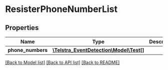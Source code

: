 # ResisterPhoneNumberList

## Properties
Name | Type | Description | Notes
------------ | ------------- | ------------- | -------------
**phone_numbers** | [**\Telstra_EventDetection\Model\Test[]**](Test.md) |  | [optional] 

[[Back to Model list]](../README.md#documentation-for-models) [[Back to API list]](../README.md#documentation-for-api-endpoints) [[Back to README]](../README.md)



